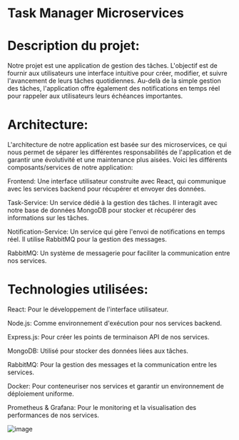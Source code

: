 # Task Manager Microservices

# Description du projet:
Notre projet est une application de gestion des tâches. L'objectif est de fournir aux utilisateurs une interface intuitive pour créer, modifier, et suivre l'avancement de leurs tâches quotidiennes. Au-delà de la simple gestion des tâches, l'application offre également des notifications en temps réel pour rappeler aux utilisateurs leurs échéances importantes.

# Architecture:
L'architecture de notre application est basée sur des microservices, ce qui nous permet de séparer les différentes responsabilités de l'application et de garantir une évolutivité et une maintenance plus aisées. Voici les différents composants/services de notre application:

Frontend: Une interface utilisateur construite avec React, qui communique avec les services backend pour récupérer et envoyer des données.

Task-Service: Un service dédié à la gestion des tâches. Il interagit avec notre base de données MongoDB pour stocker et récupérer des informations sur les tâches.

Notification-Service: Un service qui gère l'envoi de notifications en temps réel. Il utilise RabbitMQ pour la gestion des messages.

RabbitMQ: Un système de messagerie pour faciliter la communication entre nos services.

# Technologies utilisées:
React: Pour le développement de l'interface utilisateur.

Node.js: Comme environnement d'exécution pour nos services backend.

Express.js: Pour créer les points de terminaison API de nos services.

MongoDB: Utilisé pour stocker des données liées aux tâches.

RabbitMQ: Pour la gestion des messages et la communication entre les services.

Docker: Pour conteneuriser nos services et garantir un environnement de déploiement uniforme.

Prometheus & Grafana: Pour le monitoring et la visualisation des performances de nos services.

![image](https://github.com/EneruJ/task-manager-microservices/assets/62664268/e4405e8d-ef07-44fb-adaa-8197775b9856)

